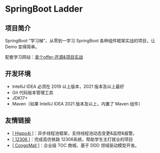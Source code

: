 # SpringBoot Ladder

## 项目简介

SpringBoot “学习梯”，从零到一学习 SpringBoot 各种组件框架实战的项目，让 Demo 变得简单。

配套学习网站：[拿个offer-开源&项目实战](https://nageoffer.com/readme/rocketmq)

## 开发环境

- IntelliJ IDEA 必须在 2019 以上版本，2021 版本及以上最好
- Git 代码版本管理工具
- JDK17+
- Maven（如果 IntelliJ IDEA 2021 版本及以上，内置了 Maven 组件）

## 友情链接

- [[ Hippo4j ]](https://github.com/opengoofy/hippo4j)：异步线程池框架，支持线程池动态变更&监控&报警。
- [[ 12306 ]](https://gitee.com/nageoffer/12306)：完成高仿铁路 12306系统，帮助学生主打就业的项目
- [[ CongoMall ]](https://gitee.com/nageoffer/congomall)：企业级 TOC 商城，基于 DDD 领域驱动模型开发。
